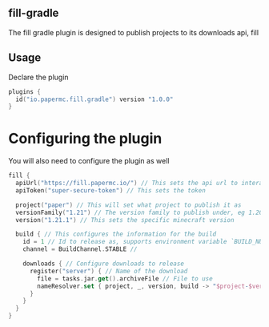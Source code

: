 ## fill-gradle

The fill gradle plugin is designed to publish projects to its downloads api, fill

## Usage

Declare the plugin 
```kts
plugins {
  id("io.papermc.fill.gradle") version "1.0.0"
}
```

# Configuring the plugin
You will also need to configure the plugin as well

```kts
fill {
  apiUrl("https://fill.papermc.io/") // This sets the api url to interact with
  apiToken("super-secure-token") // This sets the token

  project("paper") // This will set what project to publish it as
  versionFamily("1.21") // The version family to publish under, eg 1.20, 1.21, 1.22
  version("1.21.1") // This sets the specific minecraft version

  build { // This configures the information for the build 
    id = 1 // Id to release as, supports environment variable `BUILD_NUMBER`
    channel = BuildChannel.STABLE //

    downloads { // Configure downloads to release
      register("server") { // Name of the download
        file = tasks.jar.get().archiveFile // File to use
        nameResolver.set { project, _, version, build -> "$project-$version-$build.jar" } // File name to release it under 
      }
    }
  }
}
```
